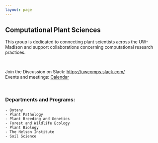 ```yaml
---
layout: page
---
```


## Computational Plant Sciences  
This group is dedicated to connecting plant scientists across the UW-Madison and support collaborations concerning computational research practices.  

<br>

Join the Discussion on Slack: <https://uwcomps.slack.com/>    
Events and meetings: [Calendar](https://uw-madison-comps.github.io/calendar)  

<br>

### Departments and Programs:
    - Botany  
    - Plant Pathology  
    - Plant Breeding and Genetics  
    - Forest and Wildlife Ecology  
    - Plant Biology  
    - The Nelson Institute  
    - Soil Science   

